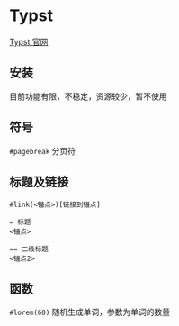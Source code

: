 # Typst

[Typst 官网](https://typst.app/)

## 安装

目前功能有限，不稳定，资源较少，暂不使用

## 符号

`#pagebreak` 分页符

## 标题及链接

```typst
#link(<锚点>)[链接到锚点]

= 标题
<锚点>

== 二级标题
<锚点2>
```

## 函数

`#lorem(60)` 随机生成单词，参数为单词的数量
